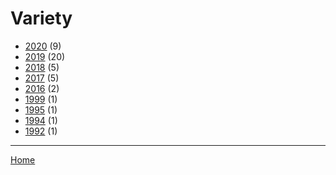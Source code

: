 # Variety

  * [2020](./variety-2020.md) (9)
  * [2019](./variety-2019.md) (20)
  * [2018](./variety-2018.md) (5)
  * [2017](./variety-2017.md) (5)
  * [2016](./variety-2016.md) (2)
  * [1999](./variety-1999.md) (1)
  * [1995](./variety-1995.md) (1)
  * [1994](./variety-1994.md) (1)
  * [1992](./variety-1992.md) (1)

----

[Home](../index.md)
